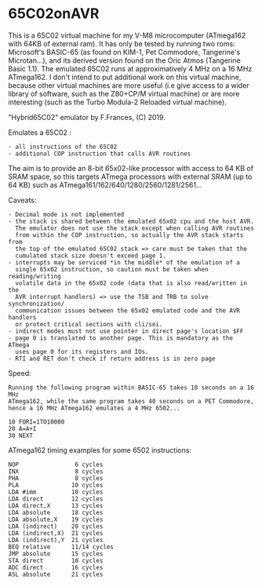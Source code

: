 # 65C02onAVR

This is a 65C02 virtual machine for my V-M8 microcomputer (ATmega162 with 64KB of external ram). 
It has only be tested by running two roms: Microsoft's BASIC-65 (as found on KIM-1, Pet Commodore, Tangerine's Microtan...), and its derived version found on the Oric Atmos (Tangerine Basic 1.1).
The emulated 65C02 runs at approximatively 4 MHz on a 16 MHz ATmega162.
I don't intend to put additional work on this virtual machine, because other virtual machines are more useful (i.e give access to a wider library of software, such as the Z80+CP/M virtual machine) or are more interesting (such as the Turbo Modula-2 Reloaded virtual machine).

"Hybrid65C02" emulator by F.Frances, (C) 2019.

  Emulates a 65C02 :
  
    - all instructions of the 65C02
    - additional COP instruction that calls AVR routines

  The aim is to provide an 8-bit 65x02-like processor with access to 64 KB
  of SRAM space, so this targets ATmega processors with external SRAM (up 
  to 64 KB) such as ATmega161/162/640/1280/2560/1281/2561...

  Caveats:
  
    - Decimal mode is not implemented
    - the stack is shared between the emulated 65x02 cpu and the host AVR.
      The emulator does not use the stack except when calling AVR routines
      from within the COP instruction, so actually the AVR stack starts from
      the top of the emulated 65C02 stack => care must be taken that the
      cumulated stack size doesn't exceed page 1.
    - interrupts may be serviced *in the middle* of the emulation of a
      single 65x02 instruction, so caution must be taken when reading/writing
      volatile data in the 65x02 code (data that is also read/written in the
      AVR interrupt handlers) => use the TSB and TRB to solve synchronization/
      communication issues between the 65x02 emulated code and the AVR handlers
      or protect critical sections with cli/sei.
    - indirect modes must not use pointer in direct page's location $FF
    - page 0 is translated to another page. This is mandatory as the ATmega
      uses page 0 for its registers and IOs.
    - RTI and RET don't check if return address is in zero page

  Speed: 
  
    Running the following program within BASIC-65 takes 10 seconds on a 16 MHz
    ATmega162, while the same program takes 40 seconds on a PET Commodore,
    hence a 16 MHz ATmega162 emulates a 4 MHz 6502...

    10 FORI=1TO10000
    20 A=A+I
    30 NEXT

  ATmega162 timing examples for some 6502 instructions:
  
    NOP                6 cycles
    INX                8 cycles
    PHA                8 cycles
    PLA               10 cycles
    LDA #imm          10 cycles
    LDA direct        12 cycles
    LDA direct,X      13 cycles
    LDA absolute      18 cycles
    LDA absolute,X    19 cycles
    LDA (indirect)    20 cycles
    LDA (indirect,X)  21 cycles
    LDA (indirect),Y  21 cycles
    BEQ relative      11/14 cycles
    JMP absolute      15 cycles
    STA direct        10 cycles
    ADC direct        16 cycles
    ASL absolute      21 cycles

